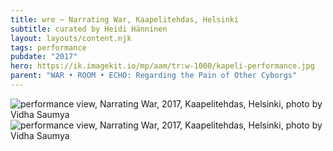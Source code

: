```yaml
---
title: wre ~ Narrating War, Kaapelitehdas, Helsinki
subtitle: curated by Heidi Hänninen
layout: layouts/content.njk
tags: performance
pubdate: "2017"
hero: https://ik.imagekit.io/mp/aam/tr:w-1000/kapeli-performance.jpg
parent: "WAR • ROOM • ECHO: Regarding the Pain of Other Cyborgs"
---
```

![performance view, Narrating War, 2017, Kaapelitehdas, Helsinki, photo by Vidha Saumya](https://ik.imagekit.io/mp/aam/tr:w-1000/kapeli-performance.jpg)
![performance view, Narrating War, 2017, Kaapelitehdas, Helsinki, photo by Vidha Saumya](https://ik.imagekit.io/mp/aam/tr:w-1000/narrating-war.jpg)
